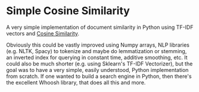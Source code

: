 # Simple Cosine Similarity

A very simple implementation of document similarity in Python using TF-IDF
vectors and [Cosine Similarity](https://en.wikipedia.org/wiki/Cosine_similarity).

Obviously this could be vastly improved using Numpy arrays, NLP libraries
(e.g. NLTK, Spacy) to tokenize and maybe do lemmatization or stemming, an
inverted index for querying in constant time, additive smoothing, etc. It
could also be much shorter (e.g. using Sklearn's TF-IDF Vectorizer), but
the goal was to have a very simple, easily understood, Python implementation
from scratch. If one wanted to build a search engine in Python, then there's
the excellent Whoosh library, that does all this and more.

